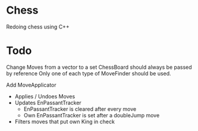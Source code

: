 # Chess
Redoing chess using C++

# Todo
Change Moves from a vector to a set
ChessBoard should always be passed by reference
Only one of each type of MoveFinder should be used.

Add MoveApplicator
 - Applies / Undoes Moves
 - Updates EnPassantTracker
   - EnPassantTracker is cleared after every move
   - Own EnPassantTracker is set after a doubleJump move
 - Filters moves that put own King in check
